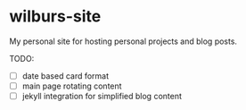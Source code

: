 # wilburs-site
My personal site for hosting personal projects and blog posts.


TODO: 
- [ ] date based card format
- [ ] main page rotating content
- [ ] jekyll integration for simplified blog content 